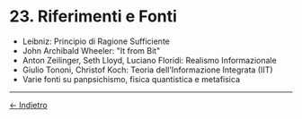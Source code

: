 # 23. Riferimenti e Fonti

- Leibniz: Principio di Ragione Sufficiente
- John Archibald Wheeler: "It from Bit"
- Anton Zeilinger, Seth Lloyd, Luciano Floridi: Realismo Informazionale
- Giulio Tononi, Christof Koch: Teoria dell'Informazione Integrata (IIT)
- Varie fonti su panpsichismo, fisica quantistica e metafisica

---
<div class="navigation-links">
<a href="../22_Registro_delle_Modifiche/" class="nav-link prev-link">← Indietro</a>
</div>
